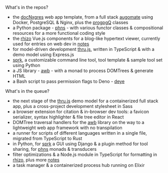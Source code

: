 What's in the repos?

- the [docNxgres](https://github.com/barcek/docNxgres) web app template, from a full stack [augomate](https://barcek.github.io/augomate) using Docker, PostgreSQL & Nginx, plus the [progpgQ](https://github.com/barcek/progpgQ) classes
- a Python package - [phns](https://github.com/barcek/phns) - with various functor classes & compositional resources for a more functional coding style
- the [rhizo](https://github.com/barcek/rhizo) Vue.js components for a blog-like hypertext viewer, currently used for entries on web dev in [notes](https://barcek.github.io/notes)
- for model-driven development [thru.js](https://github.com/barcek/thru.js), written in TypeScript & with a demo model using Express.js
- [sprk](https://github.com/barcek/sprk), a customizable command line tool, tool template & sample tool set using Python
- a JS library - [awb](https://github.com/barcek/awb) - with a monad to process DOMTrees & generate HTML
- a Bash script to pass permission flags to Deno - [deye](https://github.com/barcek/deye)

What's in the queue?

- the next stage of the [thru.js](https://github.com/barcek/thru.js) demo model for a containerized full stack app, plus a cross-project development stylesheet in Sass
- a browser extension for citation & in-browser dev tools: a favicon serializer, syntax highlighter & file tree editor in React
- DOMTree traversal handlers for the [awb](https://github.com/barcek/awb) library on the way to a lightweight web app framework with no transpilation
- a runner for scripts of different languages written in a single file, migrated from TypeScript to Rust
- in Python, for [sprk](https://github.com/barcek/sprk) a GUI using Django & a plugin method for tool sharing, for [phns](https://github.com/barcek/phns) monads & transducers
- filter optimizations & a Node.js module in TypeScript for formatting in [rhizo](https://github.com/barcek/rhizo), plus more [notes](https://barcek.github.io/notes)
- a task manager & a containerized process hub running on Elixir
